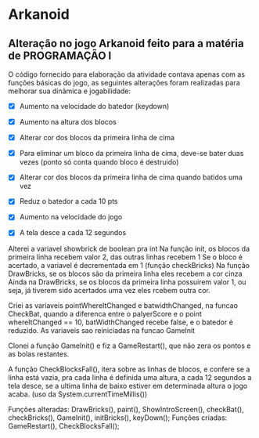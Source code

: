 # Arkanoid

## Alteração no jogo Arkanoid feito para a matéria de PROGRAMAÇÃO I

O código fornecido para elaboração da atividade contava apenas com as funções básicas do jogo, as seguintes alterações foram realizadas para melhorar sua dinâmica e jogabilidade:

- [x] Aumento na velocidade do batedor (keydown)
- [x] Aumento na altura dos blocos
- [x] Alterar cor dos blocos da primeira linha de cima
- [x] Para eliminar um bloco da primeira linha de cima, deve-se bater duas vezes (ponto só conta quando bloco é destruido)
- [x] Alterar cor dos blocos da primeira linha de cima quando batidos uma vez
- [x] Reduz o batedor a cada 10 pts
- [x] Aumento na velocidade do jogo
- [x] A tela desce a cada 12 segundos


Alterei a variavel showbrick de boolean pra int
Na função init, os blocos da primeira linha recebem valor 2, das outras linhas recebem 1
Se o bloco é acertado, a variavel é decrementada em 1 (função checkBricks)
Na função DrawBricks, se os blocos são da primeira linha eles recebem a cor cinza
Ainda na DrawBricks, se os blocos da primeira linha possuirem valor 1, ou seja, já tiverem sido acertados uma vez eles rcebem outra cor. 

Criei as variaveis pointWhereItChanged e batwidthChanged, na funcao CheckBat, quando a diferenca entre o palyerScore e o point whereItChanged == 10, batWidthChanged recebe false, e o batedor é reduzido. As variaveis sao reiniciadas na funcao GameInit

Clonei a função GameInit() e fiz a GameRestart(), que não zera os pontos e as bolas restantes.

A função CheckBlocksFall(), itera sobre as linhas de blocos, e confere se a linha está vazia, pra cada linha é definida uma altura, a cada 12 segundos a tela desce, se a ultima linha de baixo estiver em determinada altura o jogo acaba. (uso da System.currentTimeMillis())

Funções alteradas: DrawBricks(), paint(), ShowIntroScreen(), checkBat(), checkBricks(),
     GameInit(), initBricks(), keyDown();
Funções criadas:  GameRestart(), CheckBlocksFall();

